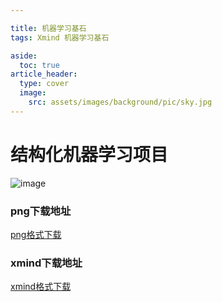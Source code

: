 ```yaml
---

title: 机器学习基石
tags: Xmind 机器学习基石

aside:
  toc: true
article_header:
  type: cover
  image:
    src: assets/images/background/pic/sky.jpg
---
```

# 结构化机器学习项目
![image](https://socofels.github.io/assets/xmind/xmind_outputs/MachineLearning/机器学习基石.png)
<!--more-->
### png下载地址
<a class="button button--success button--rounded button--lg" href="https://socofels.github.io/assets/xmind/xmind_outputs/MachineLearning/机器学习基石.png"><i class="fas fa-download"></i> png格式下载</a>
### xmind下载地址
<a class="button button--success button--rounded button--lg" href="https://socofels.github.io/assets/xmind/xmind_files/MachineLearning/机器学习基石.xmind"><i class="fas fa-download"></i> xmind格式下载</a>



